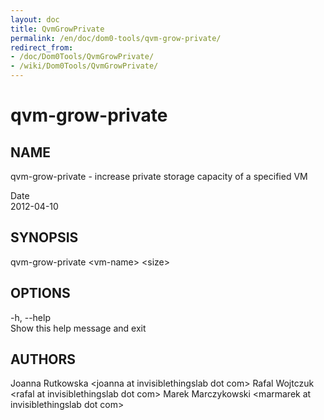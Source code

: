 ```yaml
---
layout: doc
title: QvmGrowPrivate
permalink: /en/doc/dom0-tools/qvm-grow-private/
redirect_from:
- /doc/Dom0Tools/QvmGrowPrivate/
- /wiki/Dom0Tools/QvmGrowPrivate/
---
```


qvm-grow-private
================

NAME
----

qvm-grow-private - increase private storage capacity of a specified VM

Date  
2012-04-10

SYNOPSIS
--------

qvm-grow-private \<vm-name\> \<size\>

OPTIONS
-------

-h, --help  
Show this help message and exit

AUTHORS
-------

Joanna Rutkowska \<joanna at invisiblethingslab dot com\>
Rafal Wojtczuk \<rafal at invisiblethingslab dot com\>
Marek Marczykowski \<marmarek at invisiblethingslab dot com\>
